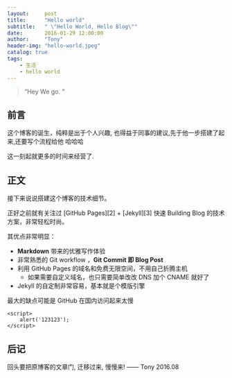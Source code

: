 ```yaml
---
layout:     post
title:      "Hello world"
subtitle:   " \"Hello World, Hello Blog\""
date:       2016-01-29 12:00:00
author:     "Tony"
header-img: "hello-world.jpeg"
catalog: true
tags:
    - 生活
    - hello world
---
```


> “Hey We go. ”


## 前言

这个博客的诞生，纯粹是出于个人兴趣, 也得益于同事的建议,先于他一步搭建了起来,还要写个流程给他 哈哈哈

这一刻起就更多的时间来经营了.

## 正文

接下来说说搭建这个博客的技术细节。

正好之前就有关注过 [GitHub Pages][2] + [Jekyll][3] 快速 Building Blog 的技术方案，非常轻松时尚。

其优点非常明显：

* **Markdown** 带来的优雅写作体验
* 非常熟悉的 Git workflow ，**Git Commit 即 Blog Post**
* 利用 GitHub Pages 的域名和免费无限空间，不用自己折腾主机
	* 如果需要自定义域名，也只需要简单改改 DNS 加个 CNAME 就好了
* Jekyll 的自定制非常容易，基本就是个模版引擎


最大的缺点可能是 GitHub 在国内访问起来太慢

	<script>
		alert('123123');
	</script>


## 后记

回头要把原博客的文章门, 迁移过来, 慢慢来!
—— Tony 2016.08


